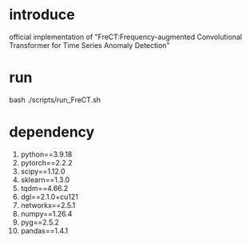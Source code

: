 # introduce  
official implementation of "FreCT:Frequency-augmented Convolutional Transformer for Time Series Anomaly Detection"
# run 
bash ./scripts/run_FreCT.sh
# dependency  
1. python==3.9.18
2. pytorch==2.2.2
3. scipy==1.12.0
4. sklearn==1.3.0
5. tqdm==4.66.2
6. dgl==2.1.0+cu121
7. networkx==2.5.1
8. numpy==1.26.4
9. pyg==2.5.2
10. pandas==1.4.1
